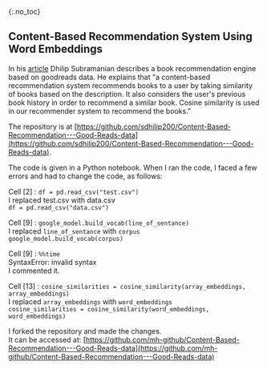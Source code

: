 {:.no_toc}

## Content-Based Recommendation System Using Word Embeddings

In his [article](https://medium.com/towards-artificial-intelligence/content-based-recommendation-system-using-word-embeddings-c1c15de1ef95) Dhilip Subramanian describes a book recommendation engine based on goodreads data. He explains that "a content-based recommendation system recommends books to a user by taking similarity of books based on the description. It also considers the user's previous book history in order to recommend a similar book. Cosine similarity is used in our recommender system to recommend the books."

The repository is at [https://github.com/sdhilip200/Content-Based-Recommendation---Good-Reads-data](https://github.com/sdhilip200/Content-Based-Recommendation---Good-Reads-data).

The code is given in a Python notebook. When I ran the code, I faced a few errors and had to change the code, as follows:

Cell \[2\] : `df = pd.read_csv("test.csv")`\
I replaced test.csv with data.csv\
`df = pd.read_csv("data.csv")`

Cell \[9\] : `google_model.build_vocab(line_of_sentance)`\
I replaced `line_of_sentance` with `corpus`\
`google_model.build_vocab(corpus)`

Cell \[9\] : `%%time`\
SyntaxError: invalid syntax\
I commented it.

Cell \[13\] : `cosine_similarities = cosine_similarity(array_embeddings, array_embeddings)`\
I replaced `array_embeddings` with `word_embeddings`\
`cosine_similarities = cosine_similarity(word_embeddings, word_embeddings)`

I forked the repository and made the changes.\
It can be accessed at: [https://github.com/mh-github/Content-Based-Recommendation---Good-Reads-data](https://github.com/mh-github/Content-Based-Recommendation---Good-Reads-data)



